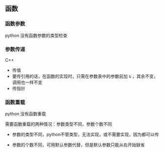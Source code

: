 ## 函数

### 函数参数

python 没有函数参数的类型检查

### 参数传递

C++

* 传值
* 要传引用的话，在函数的实现时，只需在参数表中的参数前加 `&` ，其余不变，调用也一样不变
* 传指针

### 函数重载

python 没有函数重载

需要函数重载的两种情况：参数类型不同，参数个数不同

* 参数的类型不同，python不管类型，无法实现，或不需要实现，因为都可以传

* 参数的个数不同，可用默认参数代替，但是默认参数只能从右开始缺省



